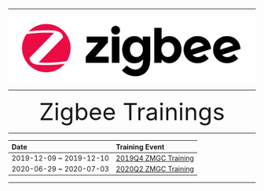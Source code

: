 ********
![zigbee](files/zigbee.png)
********


<center><font size=72>Zigbee Trainings</font></center>

********  

|Date|Training Event|
|:-|:-|
|2019-12-09 ~ 2019-12-10|[2019Q4 ZMGC Training](2019Q4-ZMGC-Training)|
|2020-06-29 ~ 2020-07-03|[2020Q2 ZMGC Training](2020Q2-ZMGC-Training)|

*************



